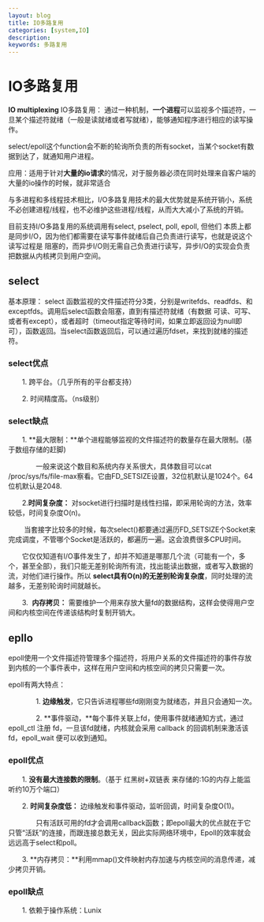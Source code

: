 ```yaml
---
layout: blog
title: IO多路复用
categories: [system,IO]
description:
keywords: 多路复用
---
```


#  IO多路复用
**IO multiplexing** IO多路复用： 通过一种机制，**一个进程**可以监视多个描述符，一旦某个描述符就绪（一般是读就绪或者写就绪），能够通知程序进行相应的读写操作。

select/epoll这个function会不断的轮询所负责的所有socket，当某个socket有数据到达了，就通知用户进程。

应用：适用于针对**大量的io请求**的情况，对于服务器必须在同时处理来自客户端的大量的io操作的时候，就非常适合

与多进程和多线程技术相比，I/O多路复用技术的最大优势就是系统开销小，系统不必创建进程/线程，也不必维护这些进程/线程，从而大大减小了系统的开销。

目前支持I/O多路复用的系统调用有select, pselect, poll, epoll, 但他们 本质上都是同步I/O，因为他们都需要在读写事件就绪后自己负责进行读写，也就是说这个读写过程是 阻塞的，而异步I/O则无需自己负责进行读写，异步I/O的实现会负责把数据从内核拷贝到用户空间。

## select
基本原理：
select 函数监视的文件描述符分3类，分别是writefds、readfds、和exceptfds。调用后select函数会阻塞，直到有描述符就绪（有数据 可读、可写、或者有except），或者超时（timeout指定等待时间，如果立即返回设为null即可），函数返回。当select函数返回后，可以通过遍历fdset，来找到就绪的描述符。

### **select优点**

　　1. 跨平台。（几乎所有的平台都支持）

　　2. 时间精度高。（ns级别）
### **select缺点**

　　1. **最大限制：**单个进程能够监视的文件描述符的数量存在最大限制。(基于数组存储的赶脚)

　　　　一般来说这个数目和系统内存关系很大，具体数目可以cat /proc/sys/fs/file-max察看。它由FD_SETSIZE设置，32位机默认是1024个。64位机默认是2048.

　　2.**时间复杂度：** 对socket进行扫描时是线性扫描，即采用轮询的方法，效率较低，时间复杂度O(n)。

 　　当套接字比较多的时候，每次select()都要通过遍历FD_SETSIZE个Socket来完成调度，不管哪个Socket是活跃的，都遍历一遍。这会浪费很多CPU时间。

　　它仅仅知道有I/O事件发生了，却并不知道是哪那几个流（可能有一个，多个，甚至全部），我们只能无差别轮询所有流，找出能读出数据，或者写入数据的流，对他们进行操作。所以 **select具有O(n)的无差别轮询复杂度**，同时处理的流越多，无差别轮询时间就越长。

　　3.  **内存拷贝：** 需要维护一个用来存放大量fd的数据结构，这样会使得用户空间和内核空间在传递该结构时复制开销大。

## epllo
epoll使用一个文件描述符管理多个描述符，将用户关系的文件描述符的事件存放到内核的一个事件表中，这样在用户空间和内核空间的拷贝只需要一次。

epoll有两大特点：

　　　　1. **边缘触发**，它只告诉进程哪些fd刚刚变为就绪态，并且只会通知一次。

　　　　2. **事件驱动，**每个事件关联上fd，使用事件就绪通知方式，通过 epoll_ctl 注册 fd，一旦该fd就绪，内核就会采用 callback 的回调机制来激活该fd，epoll_wait 便可以收到通知。

### **epoll优点**

　　1. **没有最大连接数的限制**。（基于 红黑树+双链表 来存储的:1G的内存上能监听约10万个端口）

　　2. **时间复杂度低：** 边缘触发和事件驱动，监听回调，时间复杂度O(1)。

　　　　只有活跃可用的fd才会调用callback函数；即epoll最大的优点就在于它只管“活跃”的连接，而跟连接总数无关，因此实际网络环境中，Epoll的效率就会远远高于select和poll。

　　3. **内存拷贝：**利用mmap()文件映射内存加速与内核空间的消息传递，减少拷贝开销。

### **epoll缺点**

　　1. 依赖于操作系统：Lunix
